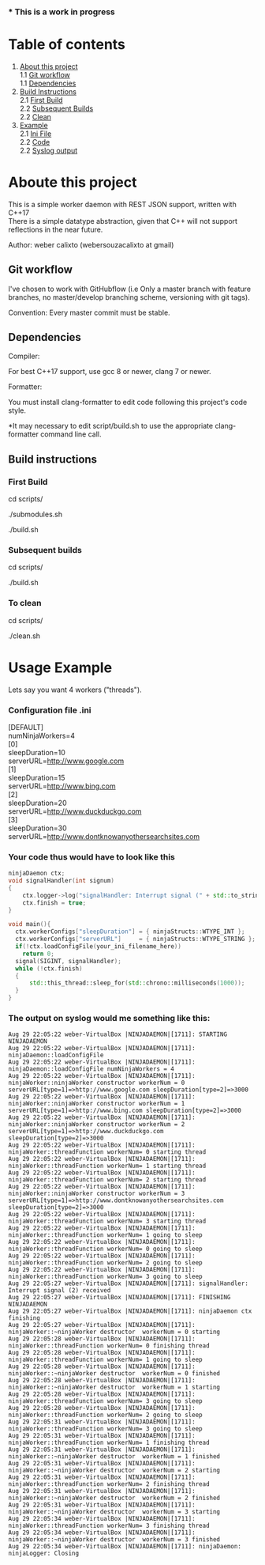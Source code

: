 ### * This is a work in progress
# Table of contents
1. [About this project](#about)  
  1.1 [Git workflow ](#git_workflow)  
  1.1 [Dependencies ](#dependencies)  
2. [Build Instructions](#build_instructions)  
  2.1 [First Build](#first_build)  
  2.2 [Subsequent Builds](#subsequent_builds)  
  2.2 [Clean](#clean)  
2. [Example](#usage_example)  
  2.1 [Ini File](#example_ini_file)  
  2.2 [Code](#example_code)  
  2.2 [Syslog output](#example_syslog)  

# Aboute this project <a name="about"></a>

This is a simple worker daemon with REST JSON support, written with C++17  
There is a simple datatype abstraction, given that C++ will not support reflections in the near future.

Author: weber calixto (webersouzacalixto at gmail)

## Git workflow <a name="git_workflow"></a>

I've chosen to work with GitHubflow (i.e Only a master branch with feature branches, no master/develop branching scheme, versioning with git tags).

Convention: Every master commit must be stable.

## Dependencies <a name="dependencies"></a>

Compiler:

For best C++17 support, use gcc 8 or newer, clang 7 or newer.

Formatter:

You must install clang-formatter to edit code following this project's code style.

*It may necessary to edit script/build.sh to use the appropriate clang-formatter command line call.

## Build instructions <a name="build_instructions"></a>

### First Build <a name="first_build"></a>

cd scripts/

./submodules.sh

./build.sh

### Subsequent builds <a name="subsequent_builds"></a>

cd scripts/

./build.sh

### To clean <a name="clean"></a>

cd scripts/

./clean.sh
 
# Usage Example <a name="usage_example"></a>
Lets say you want 4 workers ("threads").
### Configuration file .ini <a name="example_ini_file"></a>

[DEFAULT]  
numNinjaWorkers=4  
[0]  
sleepDuration=10  
serverURL=http://www.google.com  
[1]  
sleepDuration=15  
serverURL=http://www.bing.com  
[2]  
sleepDuration=20  
serverURL=http://www.duckduckgo.com  
[3]  
sleepDuration=30  
serverURL=http://www.dontknowanyothersearchsites.com  

### Your code thus would have to look like this <a name="example_code"></a>

```C++
ninjaDaemon ctx;
void signalHandler(int signum)
{
    ctx.logger->log("signalHandler: Interrupt signal (" + std::to_string(signum) + ") received");
    ctx.finish = true;
}

void main(){
  ctx.workerConfigs["sleepDuration"] = { ninjaStructs::WTYPE_INT };
  ctx.workerConfigs["serverURL"]     = { ninjaStructs::WTYPE_STRING };
  if(!ctx.loadConfigFile(your_ini_filename_here))
    return 0;
  signal(SIGINT, signalHandler);
  while (!ctx.finish)
  {
      std::this_thread::sleep_for(std::chrono::milliseconds(1000));
  }
}
```
### The output on syslog would me something like this: <a name="example_syslog"></a>

```
Aug 29 22:05:22 weber-VirtualBox |NINJADAEMON|[1711]: STARTING NINJADAEMON
Aug 29 22:05:22 weber-VirtualBox |NINJADAEMON|[1711]: ninjaDaemon::loadConfigFile
Aug 29 22:05:22 weber-VirtualBox |NINJADAEMON|[1711]: ninjaDaemon::loadConfigFile numNinjaWorkers = 4
Aug 29 22:05:22 weber-VirtualBox |NINJADAEMON|[1711]: ninjaWorker::ninjaWorker constructor workerNum = 0  serverURL[type=1]=>http://www.google.com sleepDuration[type=2]=>3000
Aug 29 22:05:22 weber-VirtualBox |NINJADAEMON|[1711]: ninjaWorker::ninjaWorker constructor workerNum = 1  serverURL[type=1]=>http://www.bing.com sleepDuration[type=2]=>3000
Aug 29 22:05:22 weber-VirtualBox |NINJADAEMON|[1711]: ninjaWorker::ninjaWorker constructor workerNum = 2  serverURL[type=1]=>http://www.duckduckgo.com sleepDuration[type=2]=>3000
Aug 29 22:05:22 weber-VirtualBox |NINJADAEMON|[1711]: ninjaWorker::threadFunction workerNum= 0 starting thread
Aug 29 22:05:22 weber-VirtualBox |NINJADAEMON|[1711]: ninjaWorker::threadFunction workerNum= 1 starting thread
Aug 29 22:05:22 weber-VirtualBox |NINJADAEMON|[1711]: ninjaWorker::threadFunction workerNum= 2 starting thread
Aug 29 22:05:22 weber-VirtualBox |NINJADAEMON|[1711]: ninjaWorker::ninjaWorker constructor workerNum = 3  serverURL[type=1]=>http://www.dontknowanyothersearchsites.com sleepDuration[type=2]=>3000
Aug 29 22:05:22 weber-VirtualBox |NINJADAEMON|[1711]: ninjaWorker::threadFunction workerNum= 3 starting thread
Aug 29 22:05:22 weber-VirtualBox |NINJADAEMON|[1711]: ninjaWorker::threadFunction workerNum= 1 going to sleep
Aug 29 22:05:22 weber-VirtualBox |NINJADAEMON|[1711]: ninjaWorker::threadFunction workerNum= 0 going to sleep
Aug 29 22:05:22 weber-VirtualBox |NINJADAEMON|[1711]: ninjaWorker::threadFunction workerNum= 2 going to sleep
Aug 29 22:05:22 weber-VirtualBox |NINJADAEMON|[1711]: ninjaWorker::threadFunction workerNum= 3 going to sleep
Aug 29 22:05:27 weber-VirtualBox |NINJADAEMON|[1711]: signalHandler: Interrupt signal (2) received
Aug 29 22:05:27 weber-VirtualBox |NINJADAEMON|[1711]: FINISHING NINJADAEMON
Aug 29 22:05:27 weber-VirtualBox |NINJADAEMON|[1711]: ninjaDaemon ctx finishing
Aug 29 22:05:27 weber-VirtualBox |NINJADAEMON|[1711]: ninjaWorker::~ninjaWorker destructor  workerNum = 0 starting
Aug 29 22:05:28 weber-VirtualBox |NINJADAEMON|[1711]: ninjaWorker::threadFunction workerNum= 0 finishing thread
Aug 29 22:05:28 weber-VirtualBox |NINJADAEMON|[1711]: ninjaWorker::threadFunction workerNum= 1 going to sleep
Aug 29 22:05:28 weber-VirtualBox |NINJADAEMON|[1711]: ninjaWorker::~ninjaWorker destructor  workerNum = 0 finished
Aug 29 22:05:28 weber-VirtualBox |NINJADAEMON|[1711]: ninjaWorker::~ninjaWorker destructor  workerNum = 1 starting
Aug 29 22:05:28 weber-VirtualBox |NINJADAEMON|[1711]: ninjaWorker::threadFunction workerNum= 3 going to sleep
Aug 29 22:05:28 weber-VirtualBox |NINJADAEMON|[1711]: ninjaWorker::threadFunction workerNum= 2 going to sleep
Aug 29 22:05:31 weber-VirtualBox |NINJADAEMON|[1711]: ninjaWorker::threadFunction workerNum= 3 going to sleep
Aug 29 22:05:31 weber-VirtualBox |NINJADAEMON|[1711]: ninjaWorker::threadFunction workerNum= 1 finishing thread
Aug 29 22:05:31 weber-VirtualBox |NINJADAEMON|[1711]: ninjaWorker::~ninjaWorker destructor  workerNum = 1 finished
Aug 29 22:05:31 weber-VirtualBox |NINJADAEMON|[1711]: ninjaWorker::~ninjaWorker destructor  workerNum = 2 starting
Aug 29 22:05:31 weber-VirtualBox |NINJADAEMON|[1711]: ninjaWorker::threadFunction workerNum= 2 finishing thread
Aug 29 22:05:31 weber-VirtualBox |NINJADAEMON|[1711]: ninjaWorker::~ninjaWorker destructor  workerNum = 2 finished
Aug 29 22:05:31 weber-VirtualBox |NINJADAEMON|[1711]: ninjaWorker::~ninjaWorker destructor  workerNum = 3 starting
Aug 29 22:05:34 weber-VirtualBox |NINJADAEMON|[1711]: ninjaWorker::threadFunction workerNum= 3 finishing thread
Aug 29 22:05:34 weber-VirtualBox |NINJADAEMON|[1711]: ninjaWorker::~ninjaWorker destructor  workerNum = 3 finished
Aug 29 22:05:34 weber-VirtualBox |NINJADAEMON|[1711]: ninjaDaemon: ninjaLogger: Closing


```
